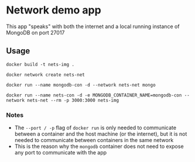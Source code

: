 # Network demo app

This app "speaks" with both the internet and a local running instance of MongoDB on port 27017

## Usage

```
docker build -t nets-img .
```

```
docker network create nets-net
```

```
docker run --name mongodb-con -d --network nets-net mongo
```

```
docker run --name nets-con -d -e MONGODB_CONTAINER_NAME=mongodb-con --network nets-net --rm -p 3000:3000 nets-img
```

### Notes
- The `--port / -p` flag of `docker run` is only needed to communicate between a container and the host machine (or the internet), but it is not needed to communicate between containers in the same network
- This is the reason why the `mongodb` container does not need to expose any port to communicate with the app
